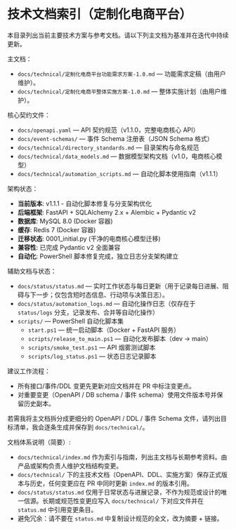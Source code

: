 # 技术文档索引（定制化电商平台）

本目录列出当前主要技术方案与参考文档。请以下列主文档为基准并在迭代中持续更新。

主文档：

- `docs/technical/定制化电商平台功能需求方案-1.0.md` — 功能需求定稿（由用户维护）。
- `docs/technical/定制化电商平整体实施方案-1.0.md` — 整体实施计划（由用户维护）。

核心契约文件：

- `docs/openapi.yaml` — API 契约规范（v1.1.0，完整电商核心 API）
- `docs/event-schemas/` — 事件 Schema 注册表（JSON Schema 格式）
- `docs/technical/directory_standards.md` — 目录架构与命名规范
- `docs/technical/data_models.md` — 数据模型架构文档（v1.0，电商核心模型）
- `docs/technical/automation_scripts.md` — 自动化脚本使用指南（v1.1.1）

架构状态：

- **当前版本**: v1.1.1 - 自动化脚本修复与分支架构优化
- **后端框架**: FastAPI + SQLAlchemy 2.x + Alembic + Pydantic v2
- **数据库**: MySQL 8.0 (Docker 容器)
- **缓存**: Redis 7 (Docker 容器)  
- **迁移状态**: 0001_initial.py (干净的电商核心模型迁移)
- **兼容性**: 已完成 Pydantic v2 全面兼容
- **自动化**: PowerShell 脚本修复完成，独立日志分支架构建立


辅助文档与状态：

- `docs/status/status.md` — 实时工作状态与每日更新（用于记录每日进展、阻碍与下一步；仅包含短时态信息、行动项与决策日志）。
- `docs/status/automation_logs.md` — 自动化操作日志（仅存在于 `status/logs` 分支，记录发布、合并等自动化操作）
- `scripts/` — PowerShell 自动化脚本集
  - `start.ps1` — 统一启动脚本（Docker + FastAPI 服务）
  - `scripts/release_to_main.ps1` — 自动化发布脚本（dev → main）
  - `scripts/smoke_test.ps1` — API 烟雾测试脚本
  - `scripts/log_status.ps1` — 状态日志记录脚本

建议工作流程：
- 所有接口/事件/DDL 变更先更新对应文档并在 PR 中标注变更点。
- 对重要变更（OpenAPI / DB schema / 事件 schema）使用文件版本号并保留历史副本。


若需我将主文档拆分成更细分的 OpenAPI / DDL / 事件 Schema 文件，请列出目标清单，我会逐条生成并保存到 `docs/technical/`。

文档体系说明（简要）:
- `docs/technical/index.md` 作为索引与指南，列出主文档与长期参考资料。由产品或架构负责人维护文档结构变更。
- `docs/technical/` 下的主技术文档（OpenAPI、DDL、实施方案）保存正式版本与历史，任何变更应在 PR 中同时更新 `index.md` 的版本引用。
- `docs/status/status.md` 仅用于日常状态与进展记录，不作为规范或设计的唯一信源。长期或规范性变更应写入 `docs/technical/` 下对应文件并在 `status.md` 中引用变更条目。
- 避免冗余：请不要在 `status.md` 中复制设计规范的全文，改为摘要 + 链接。
